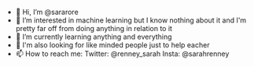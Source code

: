 - 👋 Hi, I’m @sararore
- 👀 I’m interested in machine learning but I know nothing about it and I'm pretty far off from doing anything in relation to it
- 🌱 I’m currently learning anything and everything
- 💞️ I'm also looking for like minded people just to help eacher
- 📫 How to reach me: Twitter: @renney_sarah  Insta: @sarahrenney

<!---
sararore/sararore is a ✨ special ✨ repository because its `README.md` (this file) appears on your GitHub profile.
You can click the Preview link to take a look at your changes.
--->
